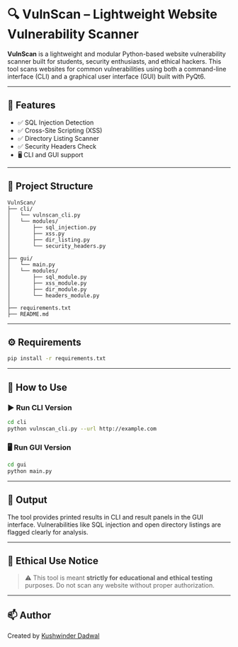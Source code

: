 # 🔍 VulnScan – Lightweight Website Vulnerability Scanner

**VulnScan** is a lightweight and modular Python-based website vulnerability scanner built for students, security enthusiasts, and ethical hackers. This tool scans websites for common vulnerabilities using both a command-line interface (CLI) and a graphical user interface (GUI) built with PyQt6.

---

## 🚀 Features

- ✅ SQL Injection Detection
- ✅ Cross-Site Scripting (XSS)
- ✅ Directory Listing Scanner
- ✅ Security Headers Check
- 🖥️ CLI and GUI support

---

## 📁 Project Structure

```plaintext
VulnScan/
├── cli/
│   └── vulnscan_cli.py
│   └── modules/
│       ├── sql_injection.py
│       ├── xss.py
│       ├── dir_listing.py
│       └── security_headers.py
│
├── gui/
│   └── main.py
│   └── modules/
│       ├── sql_module.py
│       ├── xss_module.py
│       ├── dir_module.py
│       └── headers_module.py
│
├── requirements.txt
├── README.md
```

---

## ⚙️ Requirements

```bash
pip install -r requirements.txt
```

---

## 🔧 How to Use

### ▶️ Run CLI Version
```bash
cd cli
python vulnscan_cli.py --url http://example.com
```

### 🖥️ Run GUI Version
```bash
cd gui
python main.py
```

---

## 📄 Output

The tool provides printed results in CLI and result panels in the GUI interface. Vulnerabilities like SQL injection and open directory listings are flagged clearly for analysis.

---

## 🔐 Ethical Use Notice

> ⚠️ This tool is meant **strictly for educational and ethical testing** purposes. Do not scan any website without proper authorization.

---

## 📫 Author

Created by [Kushwinder Dadwal](https://www.linkedin.com/in/kushwinder-dadwal-a35465208)
